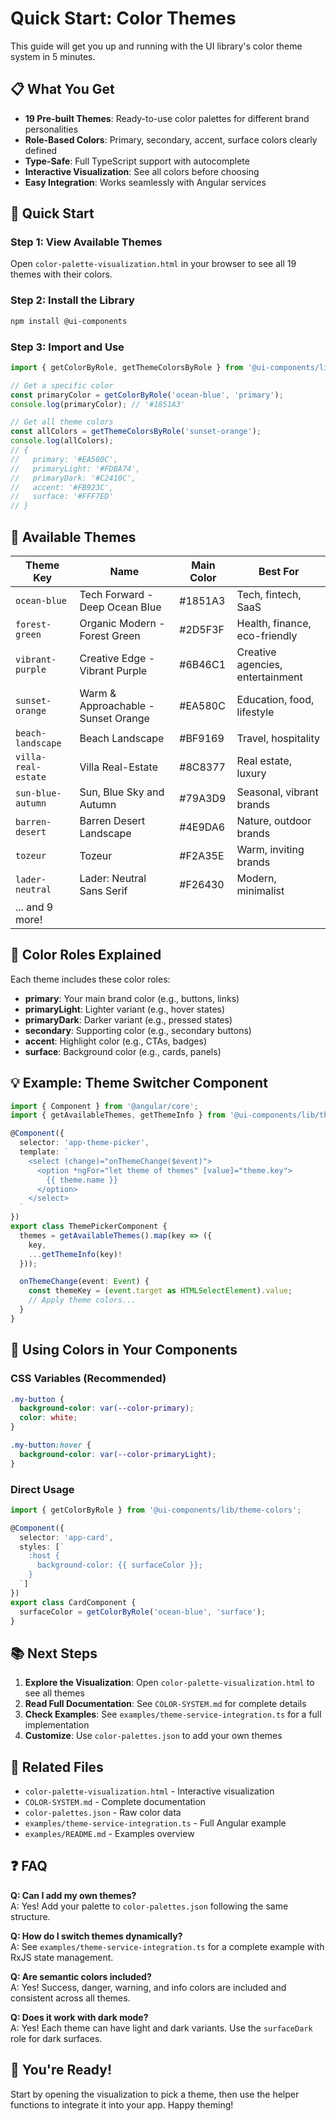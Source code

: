 # Quick Start: Color Themes

This guide will get you up and running with the UI library's color theme system in 5 minutes.

## 📋 What You Get

- **19 Pre-built Themes**: Ready-to-use color palettes for different brand personalities
- **Role-Based Colors**: Primary, secondary, accent, surface colors clearly defined
- **Type-Safe**: Full TypeScript support with autocomplete
- **Interactive Visualization**: See all colors before choosing
- **Easy Integration**: Works seamlessly with Angular services

## 🚀 Quick Start

### Step 1: View Available Themes

Open `color-palette-visualization.html` in your browser to see all 19 themes with their colors.

### Step 2: Install the Library

```bash
npm install @ui-components
```

### Step 3: Import and Use

```typescript
import { getColorByRole, getThemeColorsByRole } from '@ui-components/lib/theme-colors';

// Get a specific color
const primaryColor = getColorByRole('ocean-blue', 'primary');
console.log(primaryColor); // '#1851A3'

// Get all theme colors
const allColors = getThemeColorsByRole('sunset-orange');
console.log(allColors);
// {
//   primary: '#EA580C',
//   primaryLight: '#FDBA74',
//   primaryDark: '#C2410C',
//   accent: '#FB923C',
//   surface: '#FFF7ED'
// }
```

## 🎨 Available Themes

| Theme Key | Name | Main Color | Best For |
|-----------|------|------------|----------|
| `ocean-blue` | Tech Forward - Deep Ocean Blue | #1851A3 | Tech, fintech, SaaS |
| `forest-green` | Organic Modern - Forest Green | #2D5F3F | Health, finance, eco-friendly |
| `vibrant-purple` | Creative Edge - Vibrant Purple | #6B46C1 | Creative agencies, entertainment |
| `sunset-orange` | Warm & Approachable - Sunset Orange | #EA580C | Education, food, lifestyle |
| `beach-landscape` | Beach Landscape | #BF9169 | Travel, hospitality |
| `villa-real-estate` | Villa Real-Estate | #8C8377 | Real estate, luxury |
| `sun-blue-autumn` | Sun, Blue Sky and Autumn | #79A3D9 | Seasonal, vibrant brands |
| `barren-desert` | Barren Desert Landscape | #4E9DA6 | Nature, outdoor brands |
| `tozeur` | Tozeur | #F2A35E | Warm, inviting brands |
| `lader-neutral` | Lader: Neutral Sans Serif | #F26430 | Modern, minimalist |
| ... and 9 more! | | | |

## 🎯 Color Roles Explained

Each theme includes these color roles:

- **primary**: Your main brand color (e.g., buttons, links)
- **primaryLight**: Lighter variant (e.g., hover states)
- **primaryDark**: Darker variant (e.g., pressed states)
- **secondary**: Supporting color (e.g., secondary buttons)
- **accent**: Highlight color (e.g., CTAs, badges)
- **surface**: Background color (e.g., cards, panels)

## 💡 Example: Theme Switcher Component

```typescript
import { Component } from '@angular/core';
import { getAvailableThemes, getThemeInfo } from '@ui-components/lib/theme-colors';

@Component({
  selector: 'app-theme-picker',
  template: `
    <select (change)="onThemeChange($event)">
      <option *ngFor="let theme of themes" [value]="theme.key">
        {{ theme.name }}
      </option>
    </select>
  `
})
export class ThemePickerComponent {
  themes = getAvailableThemes().map(key => ({
    key,
    ...getThemeInfo(key)!
  }));

  onThemeChange(event: Event) {
    const themeKey = (event.target as HTMLSelectElement).value;
    // Apply theme colors...
  }
}
```

## 🎨 Using Colors in Your Components

### CSS Variables (Recommended)

```css
.my-button {
  background-color: var(--color-primary);
  color: white;
}

.my-button:hover {
  background-color: var(--color-primaryLight);
}
```

### Direct Usage

```typescript
import { getColorByRole } from '@ui-components/lib/theme-colors';

@Component({
  selector: 'app-card',
  styles: [`
    :host {
      background-color: {{ surfaceColor }};
    }
  `]
})
export class CardComponent {
  surfaceColor = getColorByRole('ocean-blue', 'surface');
}
```

## 📚 Next Steps

1. **Explore the Visualization**: Open `color-palette-visualization.html` to see all themes
2. **Read Full Documentation**: See `COLOR-SYSTEM.md` for complete details
3. **Check Examples**: See `examples/theme-service-integration.ts` for a full implementation
4. **Customize**: Use `color-palettes.json` to add your own themes

## 🔗 Related Files

- `color-palette-visualization.html` - Interactive visualization
- `COLOR-SYSTEM.md` - Complete documentation
- `color-palettes.json` - Raw color data
- `examples/theme-service-integration.ts` - Full Angular example
- `examples/README.md` - Examples overview

## ❓ FAQ

**Q: Can I add my own themes?**  
A: Yes! Add your palette to `color-palettes.json` following the same structure.

**Q: How do I switch themes dynamically?**  
A: See `examples/theme-service-integration.ts` for a complete example with RxJS state management.

**Q: Are semantic colors included?**  
A: Yes! Success, danger, warning, and info colors are included and consistent across all themes.

**Q: Does it work with dark mode?**  
A: Yes! Each theme can have light and dark variants. Use the `surfaceDark` role for dark surfaces.

## 🎉 You're Ready!

Start by opening the visualization to pick a theme, then use the helper functions to integrate it into your app. Happy theming!
